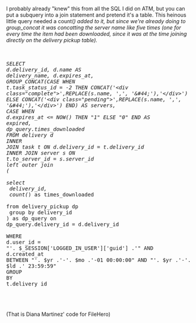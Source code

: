 
I probably already &quot;knew&quot; this from all the SQL I did on ATM, but you can put a subquery into a join statement and pretend it's a table. This heinous little query needed a count(*) added to it, but since we're already doing to group_concat it was concatting the server name like five times (one for every time the item had been downloaded, since it was at the time joining directly on the delivery pickup table).<br /><br /><pre><br />SELECT<br />d.delivery_id,  d.name AS delivery_name,  d.expires_at,<br />GROUP_CONCAT(CASE WHEN t.task_status_id = -2 THEN CONCAT(\'&lt;div class=&quot;complete&quot;&gt;\',REPLACE(s.name, \',\', \'&amp;#44;\'),\'&lt;/div&gt;\') ELSE CONCAT(\'&lt;div class=&quot;pending&quot;&gt;\',REPLACE(s.name, \',\', \'&amp;#44;\'),\'&lt;/div&gt;\') END) AS servers,<br />CASE WHEN d.expires_at &lt;= NOW() THEN &quot;1&quot; ELSE &quot;0&quot; END AS expired,<br />dp_query.times_downloaded<br />FROM delivery d<br />INNER JOIN task t ON d.delivery_id = t.delivery_id<br />INNER JOIN server s ON t.to_server_id = s.server_id<br />left outer join<br />(<br />        select<br />        delivery_id,<br />        count(*) as times_downloaded<br />        from delivery_pickup dp<br />        group by delivery_id<br />) as dp_query on dp_query.delivery_id = d.delivery_id<br /><br />WHERE<br />d.user_id = &quot;'. $_SESSION['LOGGED_IN_USER']['guid'] .'&quot; AND<br />d.created_at BETWEEN &quot;'. $yr .'-'. $mo .'-01 00:00:00&quot; AND &quot;'. $yr .'-'. $mo .'-'. $ld .' 23:59:59&quot;<br />GROUP BY<br />t.delivery_id<br /></pre><br /><br /><br />(That is Diana Martinez' code for FileHero)